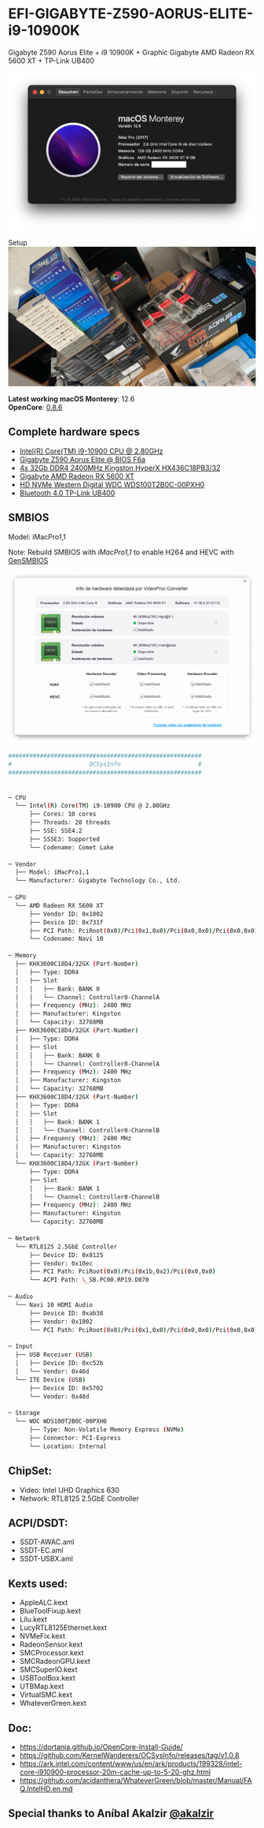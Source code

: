 # EFI-GIGABYTE-Z590-AORUS-ELITE-i9-10900K
Gigabyte Z590 Aorus Elite + i9 10900K + Graphic Gigabyte AMD Radeon RX 5600 XT + TP-Link UB400

![macOS01](https://github.com/lordbasex/EFI-GIGABYTE-Z590-AORUS-ELITE-i9-10900K/blob/main/images/macOS01.png)

Setup
![SETUP](https://github.com/lordbasex/EFI-GIGABYTE-Z590-AORUS-ELITE-i9-10900K/blob/main/images/setup.jpeg)

**Latest working macOS Monterey**: 12.6
<br>
**OpenCore**: [0.8.6](https://github.com/acidanthera/OpenCorePkg/releases/tag/0.8.6)

## Complete hardware specs
- [Intel(R) Core(TM) i9-10900 CPU @ 2.80GHz](https://www.intel.com/content/www/us/en/products/sku/199328/intel-core-i910900-processor-20m-cache-up-to-5-20-ghz/specifications.html)
- [Gigabyte Z590 Aorus Elite @ BIOS F6a](https://www.gigabyte.com/Motherboard/Z590-AORUS-ELITE-rev-10#kf)
- [4x 32Gb DDR4 2400MHz Kingston HyperX HX436C18PB3/32](https://www.kingston.com/datasheets/HX436C18PB3_32.pdf?_=v1)
- [Gigabyte AMD Radeon RX 5600 XT](https://www.gigabyte.com/ar/Graphics-Card/GV-R56XTWF2OC-6GD#kf)
- [HD NVMe Western Digital WDC WDS100T2B0C-00PXH0](https://documents.westerndigital.com/content/dam/doc-library/en_us/assets/public/western-digital/product/internal-drives/wd-blue-nvme-ssd/data-sheet-wd-blue-sn550-nvme-ssd-idk.pdf)
- [Bluetooth 4.0 TP-Link UB400](https://www.tp-link.com/uk/home-networking/adapter/ub400/)

## SMBIOS

Model: iMacPro1,1

Note: Rebuild SMBIOS with *iMacPro1,1* to enable H264 and HEVC with [GenSMBIOS](https://github.com/corpnewt/GenSMBIOS)

![H264%2BHEVC](https://github.com/lordbasex/EFI-GIGABYTE-Z590-AORUS-ELITE-i9-10900K/blob/main/images/H264%2BHEVC.png)


```bash
#######################################################
#                      OCSysInfo                      #
#######################################################


─ CPU
  └── Intel(R) Core(TM) i9-10900 CPU @ 2.80GHz
      ├── Cores: 10 cores
      ├── Threads: 20 threads
      ├── SSE: SSE4.2
      ├── SSSE3: Supported
      └── Codename: Comet Lake

─ Vendor
  ├── Model: iMacPro1,1
  └── Manufacturer: Gigabyte Technology Co., Ltd.

─ GPU
  └── AMD Radeon RX 5600 XT
      ├── Vendor ID: 0x1002
      ├── Device ID: 0x731f
      ├── PCI Path: PciRoot(0x0)/Pci(0x1,0x0)/Pci(0x0,0x0)/Pci(0x0,0x0)/Pci(0x0,0x0)
      └── Codename: Navi 10

─ Memory
  ├── KHX3600C18D4/32GX (Part-Number)
  │   ├── Type: DDR4
  │   ├── Slot
  │   │   ├── Bank: BANK 0
  │   │   └── Channel: Controller0-ChannelA
  │   ├── Frequency (MHz): 2400 MHz
  │   ├── Manufacturer: Kingston
  │   └── Capacity: 32768MB
  ├── KHX3600C18D4/32GX (Part-Number)
  │   ├── Type: DDR4
  │   ├── Slot
  │   │   ├── Bank: BANK 0
  │   │   └── Channel: Controller0-ChannelA
  │   ├── Frequency (MHz): 2400 MHz
  │   ├── Manufacturer: Kingston
  │   └── Capacity: 32768MB
  ├── KHX3600C18D4/32GX (Part-Number)
  │   ├── Type: DDR4
  │   ├── Slot
  │   │   ├── Bank: BANK 1
  │   │   └── Channel: Controller0-ChannelB
  │   ├── Frequency (MHz): 2400 MHz
  │   ├── Manufacturer: Kingston
  │   └── Capacity: 32768MB
  └── KHX3600C18D4/32GX (Part-Number)
      ├── Type: DDR4
      ├── Slot
      │   ├── Bank: BANK 1
      │   └── Channel: Controller0-ChannelB
      ├── Frequency (MHz): 2400 MHz
      ├── Manufacturer: Kingston
      └── Capacity: 32768MB

─ Network
  └── RTL8125 2.5GbE Controller
      ├── Device ID: 0x8125
      ├── Vendor: 0x10ec
      ├── PCI Path: PciRoot(0x0)/Pci(0x1b,0x2)/Pci(0x0,0x0)
      └── ACPI Path: \_SB.PC00.RP19.D070

─ Audio
  └── Navi 10 HDMI Audio
      ├── Device ID: 0xab38
      ├── Vendor: 0x1002
      └── PCI Path: PciRoot(0x0)/Pci(0x1,0x0)/Pci(0x0,0x0)/Pci(0x0,0x0)/Pci(0x0,0x1)

─ Input
  ├── USB Receiver (USB)
  │   ├── Device ID: 0xc52b
  │   └── Vendor: 0x46d
  └── ITE Device (USB)
      ├── Device ID: 0x5702
      └── Vendor: 0x48d

─ Storage
  └── WDC WDS100T2B0C-00PXH0
      ├── Type: Non-Volatile Memory Express (NVMe)
      ├── Connector: PCI-Express
      └── Location: Internal
```

## ChipSet:
- Video: Intel UHD Graphics 630
- Network: RTL8125 2.5GbE Controller

## ACPI/DSDT:
- SSDT-AWAC.aml
- SSDT-EC.aml
- SSDT-USBX.aml

## Kexts used:
- AppleALC.kext
- BlueToolFixup.kext
- Lilu.kext
- LucyRTL8125Ethernet.kext
- NVMeFix.kext
- RadeonSensor.kext
- SMCProcessor.kext
- SMCRadeonGPU.kext
- SMCSuperIO.kext
- USBToolBox.kext
- UTBMap.kext
- VirtualSMC.kext
- WhateverGreen.kext

## Doc:
- https://dortania.github.io/OpenCore-Install-Guide/
- https://github.com/KernelWanderers/OCSysInfo/releases/tag/v1.0.8
- https://ark.intel.com/content/www/us/en/ark/products/199328/intel-core-i910900-processor-20m-cache-up-to-5-20-ghz.html
- https://github.com/acidanthera/WhateverGreen/blob/master/Manual/FAQ.IntelHD.en.md

## Special thanks to Aníbal Akalzir [@akalzir](https://t.me/+Oyp3zVEBKkZiZTkx)

